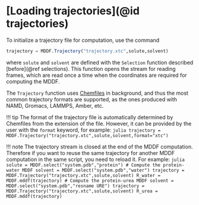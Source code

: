 
# [Loading trajectories](@id trajectories)

To initialize a trajectory file for computation, use the command
```julia
trajectory = MDDF.Trajectory("trajectory.xtc",solute,solvent)
```
where `solute` and `solvent` are defined with the `Selection` function 
described [before](@ref selections). This function opens the stream for
reading frames, which are read once a time when the coordinates are
required for computing the MDDF.

The `Trajectory` function uses
[Chemfiles](http://chemfiles.org/Chemfiles.jl/latest/) in background,
and thus the most common trajectory formats are supported, as the ones
produced with NAMD, Gromacs, LAMMPS, Amber, etc.  

!!! tip
    The format of the trajectory file is automatically determined by
    Chemfiles from the extension of the file. However, it can be
    provided by the user with the `format` keyword, for example:
    ```julia
    trajectory = MDDF.Trajectory("trajectory.xtc",solute,solvent,format="xtc")
    ```

!!! note 
    The trajectory stream is closed at the end of the MDDF computation.
    Therefore if you want to reuse the same trajectory for another MDDF 
    computation in the same script, you need to reload it. For example:
    ```julia
    solute = MDDF.select("system.pdb","protein")
    # Compute the protein-water MDDF
    solvent = MDDF.select("system.pdb","water")
    trajectory = MDDF.Trajectory("trajectory.xtc",solute,solvent)
    R_water = MDDF.mddf(trajectory)
    # Compute the protein-urea MDDF
    solvent = MDDF.select("system.pdb","resname URE")
    trajectory = MDDF.Trajectory("trajectory.xtc",solute,solvent)
    R_urea = MDDF.mddf(trajectory)
    ```



